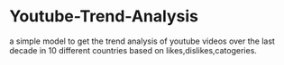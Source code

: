 # Youtube-Trend-Analysis
a simple model to get the trend analysis of youtube videos over the last decade in 10 different countries based on likes,dislikes,catogeries.
